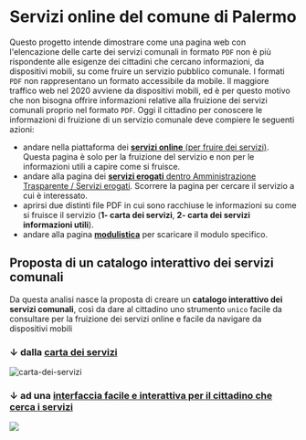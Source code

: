 # Servizi online del comune di Palermo

Questo progetto intende dimostrare come una pagina web con l'elencazione delle carte dei servizi comunali in formato `PDF` non è più rispondente alle esigenze dei cittadini che cercano informazioni, da dispositivi mobili, su come fruire un servizio pubblico comunale. 
I formati `PDF` non rappresentano un formato accessibile da mobile. Il maggiore traffico web nel 2020 avviene da dispositivi mobili, ed è per questo motivo che non bisogna offrire informazioni relative alla fruizione dei servizi comunali proprio nel formato `PDF`. 
Oggi il cittadino per conoscere le informazioni di fruizione di un servizio comunale deve compiere le seguenti azioni:

- andare nella piattaforma dei [**servizi online** (per fruire dei servizi)](https://servizionline.comune.palermo.it/portcitt/jsp/home.do?sportello=portcitt). Questa pagina è solo per la fruizione del servizio e non per le informazioni utili a capire come si fruisce. 
- andare alla pagina dei [**servizi erogati** dentro Amministrazione Trasparente / Servizi erogati](https://www.comune.palermo.it/amministrazione_trasparente.php?sel=16&asel=72). Scorrere la pagina per cercare il servizio a cui è interessato. 
- aprirsi due distinti file PDF in cui sono racchiuse le informazioni su come si fruisce il servizio (**1- carta dei servizi**, **2- carta dei servizi informazioni utili**).
- andare alla pagina [**modulistica**](https://www.comune.palermo.it/modulistica.php) per scaricare il modulo specifico.


## Proposta di un catalogo interattivo dei servizi comunali

Da questa analisi nasce la proposta di creare un **catalogo interattivo dei servizi comunali**, così da dare al cittadino uno strumento `unico` facile da consultare per la fruizione dei servizi online e facile da navigare da dispositivi mobili


### ↓ dalla [**carta dei servizi**](https://www.comune.palermo.it/amministrazione_trasparente.php?sel=16&asel=72) 

![carta-dei-servizi](https://raw.githubusercontent.com/cirospat/servizi-comunepalermo/gh-pages/img/amministrazione-trasparente.png)

### ↓ ad una [**interfaccia facile e interattiva per il cittadino che cerca i servizi**](https://cirospat.github.io/servizi-comunepalermo)

![](https://raw.githubusercontent.com/cirospat/servizi-comunepalermo/gh-pages/img/interfaccia-servizi-comunali.png)
